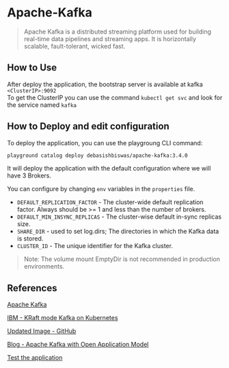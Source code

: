 # Apache-Kafka

> Apache Kafka is a distributed streaming platform used for building real-time data pipelines and streaming apps. It is horizontally scalable, fault-tolerant, wicked fast.
        
## How to Use

After deploy the application, the bootstrap server is available at kafka `<ClusterIP>:9092`  
To get the ClusterIP you can use the command `kubectl get svc` and look for the service named `kafka`  

## How to Deploy and edit configuration

To deploy the application, you can use the playgroung CLI command:
```bash
playground catalog deploy debasishbiswas/apache-kafka:3.4.0
```

It will deploy the application with the default configuration where we will have 3 Brokers.  

You can configure by changing `env` variables in the `properties` file.  

- `DEFAULT_REPLICATION_FACTOR` - The cluster-wide default replication factor. Always should be >= 1 and less than the number of brokers.  
- `DEFAULT_MIN_INSYNC_REPLICAS` - The cluster-wise default in-sync replicas size.  
- `SHARE_DIR` - used to set log.dirs; The directories in which the Kafka data is stored.  
- `CLUSTER_ID` - The unique identifier for the Kafka cluster.  

> Note: The volume mount EmptyDir is not recommended in production environments.

## References
[Apache Kafka](https://kafka.apache.org/)

[IBM - KRaft mode Kafka on Kubernetes](https://github.com/IBM/kraft-mode-kafka-on-kubernetes)

[Updated Image - GitHub](https://github.com/debasishbsws/kafka-OAM-application)

[Blog - Apache Kafka with Open Application Model](https://indrranil.hashnode.dev/apache-kafka-in-open-application-model)

[Test the application](https://github.com/debasishbsws/kafka-OAM-application/blob/master/testing.md)
